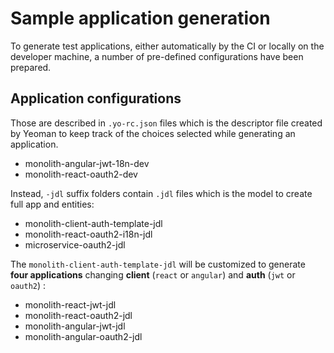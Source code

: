 # Sample application generation

To generate test applications, either automatically by the CI or locally on the developer machine, a number of pre-defined configurations have been prepared.

## Application configurations

Those are described in `.yo-rc.json` files which is the descriptor file created by Yeoman to keep track of the choices selected while generating an application.

-   monolith-angular-jwt-18n-dev
-   monolith-react-oauth2-dev

Instead, `-jdl` suffix folders contain `.jdl` files which is the model to create full app and entities:

-   monolith-client-auth-template-jdl
-   monolith-react-oauth2-i18n-jdl
-   microservice-oauth2-jdl

The `monolith-client-auth-template-jdl` will be customized to generate **four applications** changing **client** (`react` or `angular`) and **auth** (`jwt` or `oauth2`) :

-   monolith-react-jwt-jdl
-   monolith-react-oauth2-jdl
-   monolith-angular-jwt-jdl
-   monolith-angular-oauth2-jdl
